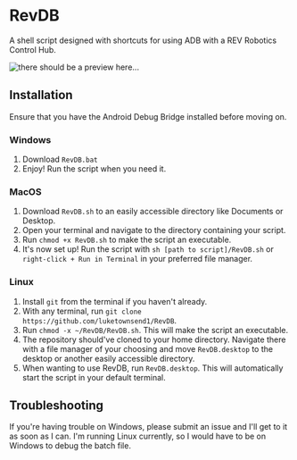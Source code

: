 # RevDB
A shell script designed with shortcuts for using ADB with a REV Robotics Control Hub.

![there should be a preview here...](https://github.com/luketownsend1/RevDB/blob/main/RevDBmenu.png)

## Installation

Ensure that you have the Android Debug Bridge installed before moving on.

### Windows
1. Download `RevDB.bat`
2. Enjoy! Run the script when you need it.

### MacOS
1. Download `RevDB.sh` to an easily accessible directory like Documents or Desktop.
2. Open your terminal and navigate to the directory containing your script.
3. Run `chmod +x RevDB.sh` to make the script an executable.
4. It's now set up! Run the script with `sh [path to script]/RevDB.sh` or `right-click + Run in Terminal` in your preferred file manager.

### Linux
1. Install `git` from the terminal if you haven't already.
2. With any terminal, run `git clone https://github.com/luketownsend1/RevDB`.
3. Run `chmod -x ~/RevDB/RevDB.sh`. This will make the script an executable.
4. The repository should've cloned to your home directory. Navigate there with a file manager of your choosing and move `RevDB.desktop` to the desktop or another easily accessible directory.
5. When wanting to use RevDB, run `RevDB.desktop`. This will automatically start the script in your default terminal.

## Troubleshooting 
If you're having trouble on Windows, please submit an issue and I'll get to it as soon as I can. I'm running Linux currently, so I would have to be on Windows to debug the batch file.
